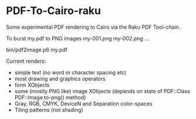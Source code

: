 # PDF-To-Cairo-raku

Some experimental PDF rendering to Cairo via the Raku PDF Tool-chain.

To burst my.pdf to PNG images my-001.png my-002.png ...

bin/pdf2image.p6 my.pdf 

Current renders:
- simple text (no word or character spacing etc)
- most drawing and graphics operators
- form XObjects
- some (mostly PNG like) image XObjects (depends on state
  of PDF::Class PDF::Image.to-png() method)
- Gray, RGB, CMYK, DeviceN and Separation color-spaces
- Tiling patterns (not shading)
